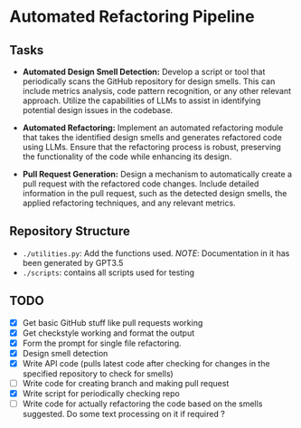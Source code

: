 # Automated Refactoring Pipeline

## Tasks

- **Automated Design Smell Detection:** Develop a script or tool that
periodically scans the GitHub repository for design smells. This can include
metrics analysis, code pattern recognition, or any other relevant approach.
Utilize the capabilities of LLMs to assist in identifying potential design
issues in the codebase.

- **Automated Refactoring:** Implement an automated refactoring module that
takes the identified design smells and generates refactored code using LLMs.
Ensure that the refactoring process is robust, preserving the functionality of
the code while enhancing its design.

- **Pull Request Generation:** Design a mechanism to automatically create a
pull request with the refactored code changes.
Include detailed information in the pull request, such as the detected design
smells, the applied refactoring techniques, and any relevant metrics.

## Repository Structure

- `./utilities.py`: Add the functions used. _NOTE_: Documentation in it has been generated by GPT3.5
- `./scripts`: contains all scripts used for testing

## TODO

- [x] Get basic GitHub stuff like pull requests working
- [x] Get checkstyle working and format the output
- [x] Form the prompt for single file refactoring.
- [x] Design smell detection
- [x] Write API code (pulls latest code after checking for changes in the specified repository to check for smells)
- [ ] Write code for creating branch and making pull request
- [x] Write script for periodically checking repo
- [ ] Write code for actually refactoring the code based on the smells suggested. Do some text processing on it if required ?
